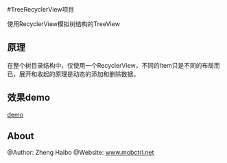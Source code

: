 #TreeRecyclerView项目
 
使用RecyclerView模拟树结构的TreeView

## 原理
在整个树目录结构中，仅使用一个RecyclerView，不同的Item只是不同的布局而已，展开和收起的原理是动态的添加和删除数据。
## 效果demo
[demo]()
## About
@Author: Zheng Haibo
@Website: www.mobctrl.net

